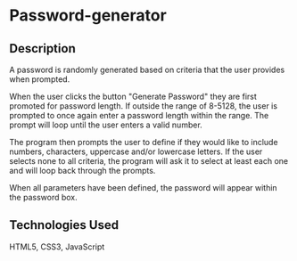 # Password-generator

## Description 
A password is randomly generated based on criteria that the user provides when prompted.

When the user clicks the button "Generate Password" they are first promoted for password length. If outside the range of 8-5128, the user is prompted to once again enter a password length within the range. The prompt will loop until the user enters a valid number.

The program then prompts the user to define if they would like to include numbers, characters, uppercase and/or lowercase letters. If the user selects none to all criteria, the program will ask it to select at least each one and will loop back through the prompts.

When all parameters have been defined, the password will appear within the password box.

## Technologies Used
HTML5, CSS3, JavaScript
